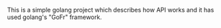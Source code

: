 This is a simple golang project which describes how API works and it has used golang's "GoFr" framework.